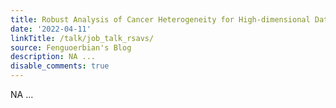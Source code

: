 ```yaml
---
title: Robust Analysis of Cancer Heterogeneity for High-dimensional Data
date: '2022-04-11'
linkTitle: /talk/job_talk_rsavs/
source: Fenguoerbian's Blog
description: NA ...
disable_comments: true
---
```

NA ...